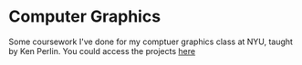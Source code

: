 Computer Graphics
==========

Some coursework I've done for my comptuer graphics class at NYU, taught by Ken Perlin. You could access the projects [here](http://chrisjimenez.github.io/computergraphics/)
